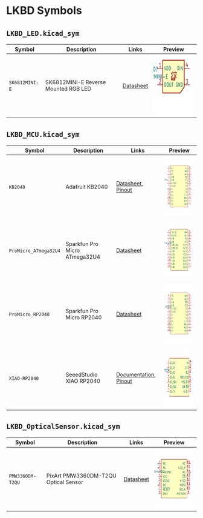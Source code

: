 # LKBD Symbols

## `LKBD_LED.kicad_sym`

| Symbol         | Description                          | Links                                                                                        | Preview                                                                                            |
|----------------|--------------------------------------|----------------------------------------------------------------------------------------------|----------------------------------------------------------------------------------------------------|
| `SK6812MINI-E` | SK6812MINI-E Reverse Mounted RGB LED | [Datasheet](https://cdn-shop.adafruit.com/product-files/4960/4960_SK6812MINI-E_REV02_EN.pdf) | <img src="../output/symbols/LKBD_LED.kicad_sym/SK6812MINI-E_unit1.svg" width="160" height="160" /> |

## `LKBD_MCU.kicad_sym`

| Symbol                | Description                   | Links                                                                                                                                                                                                  | Preview                                                                                                   |
|-----------------------|-------------------------------|--------------------------------------------------------------------------------------------------------------------------------------------------------------------------------------------------------|-----------------------------------------------------------------------------------------------------------|
| `KB2040`              | Adafruit KB2040               | [Datasheet](https://cdn-learn.adafruit.com/downloads/pdf/adafruit-kb2040.pdf), [Pinout](https://raw.githubusercontent.com/adafruit/Adafruit-KB2040-PCB/refs/heads/main/Adafruit%20KB2040%20Pinout.pdf) | <img src="../output/symbols/LKBD_MCU.kicad_sym/KB2040_unit1.svg" width="160" height="160" />              |
| `ProMicro_ATmega32U4` | Sparkfun Pro Micro ATmega32U4 | [Datasheet](https://cdn.sparkfun.com/datasheets/Dev/Arduino/Boards/ProMicro16MHzv1.pdf)                                                                                                                | <img src="../output/symbols/LKBD_MCU.kicad_sym/ProMicro_ATmega32U4_unit1.svg" width="160" height="160" /> |
| `ProMicro_RP2040`     | Sparkfun Pro Micro RP2040     | [Datasheet](https://cdn.sparkfun.com/assets/e/2/7/6/b/ProMicroRP2040_Graphical_Datasheet.pdf)                                                                                                          | <img src="../output/symbols/LKBD_MCU.kicad_sym/ProMicro_RP2040_unit1.svg" width="160" height="160" />     |
| `XIAO-RP2040`         | SeeedStudio XIAO RP2040       | [Documentation](https://wiki.seeedstudio.com/XIAO-RP2040/), [Pinout](https://files.seeedstudio.com/wiki/XIAO-RP2040/img/xinpin.jpg)                                                                    | <img src="../output/symbols/LKBD_MCU.kicad_sym/XIAO-RP2040_unit1.svg" width="160" height="160" />         |

## `LKBD_OpticalSensor.kicad_sym`

| Symbol           | Description                          | Links                                                                                                   | Preview                                                                                                        |
|------------------|--------------------------------------|---------------------------------------------------------------------------------------------------------|----------------------------------------------------------------------------------------------------------------|
| `PMW3360DM-T2QU` | PixArt PMW3360DM-T2QU Optical Sensor | [Datasheet](https://www.epsglobal.com/Media-Library/EPSGlobal/Products/files/pixart/PMW3360DM-T2QU.pdf) | <img src="../output/symbols/LKBD_OpticalSensor.kicad_sym/PMW3360DM-T2QU_unit1.svg" width="160" height="160" /> |

